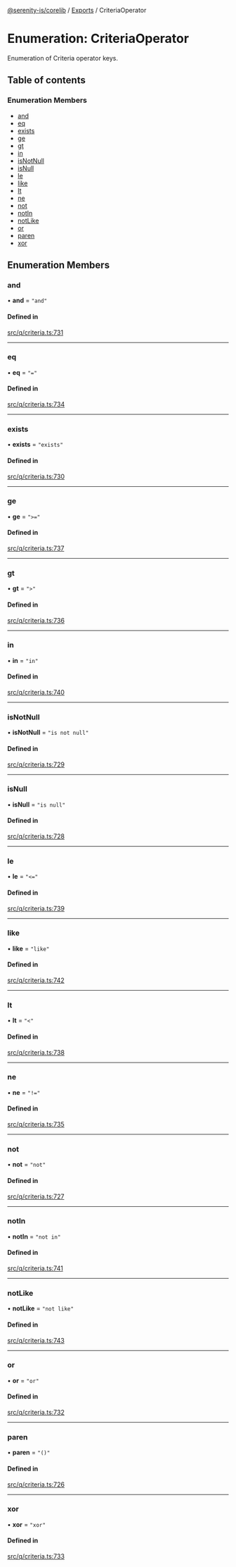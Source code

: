[@serenity-is/corelib](../README.md) / [Exports](../modules.md) / CriteriaOperator

# Enumeration: CriteriaOperator

Enumeration of Criteria operator keys.

## Table of contents

### Enumeration Members

- [and](CriteriaOperator.md#and)
- [eq](CriteriaOperator.md#eq)
- [exists](CriteriaOperator.md#exists)
- [ge](CriteriaOperator.md#ge)
- [gt](CriteriaOperator.md#gt)
- [in](CriteriaOperator.md#in)
- [isNotNull](CriteriaOperator.md#isnotnull)
- [isNull](CriteriaOperator.md#isnull)
- [le](CriteriaOperator.md#le)
- [like](CriteriaOperator.md#like)
- [lt](CriteriaOperator.md#lt)
- [ne](CriteriaOperator.md#ne)
- [not](CriteriaOperator.md#not)
- [notIn](CriteriaOperator.md#notin)
- [notLike](CriteriaOperator.md#notlike)
- [or](CriteriaOperator.md#or)
- [paren](CriteriaOperator.md#paren)
- [xor](CriteriaOperator.md#xor)

## Enumeration Members

### and

• **and** = ``"and"``

#### Defined in

[src/q/criteria.ts:731](https://github.com/serenity-is/serenity/blob/master/packages/corelib/src/q/criteria.ts#L731)

___

### eq

• **eq** = ``"="``

#### Defined in

[src/q/criteria.ts:734](https://github.com/serenity-is/serenity/blob/master/packages/corelib/src/q/criteria.ts#L734)

___

### exists

• **exists** = ``"exists"``

#### Defined in

[src/q/criteria.ts:730](https://github.com/serenity-is/serenity/blob/master/packages/corelib/src/q/criteria.ts#L730)

___

### ge

• **ge** = ``">="``

#### Defined in

[src/q/criteria.ts:737](https://github.com/serenity-is/serenity/blob/master/packages/corelib/src/q/criteria.ts#L737)

___

### gt

• **gt** = ``">"``

#### Defined in

[src/q/criteria.ts:736](https://github.com/serenity-is/serenity/blob/master/packages/corelib/src/q/criteria.ts#L736)

___

### in

• **in** = ``"in"``

#### Defined in

[src/q/criteria.ts:740](https://github.com/serenity-is/serenity/blob/master/packages/corelib/src/q/criteria.ts#L740)

___

### isNotNull

• **isNotNull** = ``"is not null"``

#### Defined in

[src/q/criteria.ts:729](https://github.com/serenity-is/serenity/blob/master/packages/corelib/src/q/criteria.ts#L729)

___

### isNull

• **isNull** = ``"is null"``

#### Defined in

[src/q/criteria.ts:728](https://github.com/serenity-is/serenity/blob/master/packages/corelib/src/q/criteria.ts#L728)

___

### le

• **le** = ``"<="``

#### Defined in

[src/q/criteria.ts:739](https://github.com/serenity-is/serenity/blob/master/packages/corelib/src/q/criteria.ts#L739)

___

### like

• **like** = ``"like"``

#### Defined in

[src/q/criteria.ts:742](https://github.com/serenity-is/serenity/blob/master/packages/corelib/src/q/criteria.ts#L742)

___

### lt

• **lt** = ``"<"``

#### Defined in

[src/q/criteria.ts:738](https://github.com/serenity-is/serenity/blob/master/packages/corelib/src/q/criteria.ts#L738)

___

### ne

• **ne** = ``"!="``

#### Defined in

[src/q/criteria.ts:735](https://github.com/serenity-is/serenity/blob/master/packages/corelib/src/q/criteria.ts#L735)

___

### not

• **not** = ``"not"``

#### Defined in

[src/q/criteria.ts:727](https://github.com/serenity-is/serenity/blob/master/packages/corelib/src/q/criteria.ts#L727)

___

### notIn

• **notIn** = ``"not in"``

#### Defined in

[src/q/criteria.ts:741](https://github.com/serenity-is/serenity/blob/master/packages/corelib/src/q/criteria.ts#L741)

___

### notLike

• **notLike** = ``"not like"``

#### Defined in

[src/q/criteria.ts:743](https://github.com/serenity-is/serenity/blob/master/packages/corelib/src/q/criteria.ts#L743)

___

### or

• **or** = ``"or"``

#### Defined in

[src/q/criteria.ts:732](https://github.com/serenity-is/serenity/blob/master/packages/corelib/src/q/criteria.ts#L732)

___

### paren

• **paren** = ``"()"``

#### Defined in

[src/q/criteria.ts:726](https://github.com/serenity-is/serenity/blob/master/packages/corelib/src/q/criteria.ts#L726)

___

### xor

• **xor** = ``"xor"``

#### Defined in

[src/q/criteria.ts:733](https://github.com/serenity-is/serenity/blob/master/packages/corelib/src/q/criteria.ts#L733)

